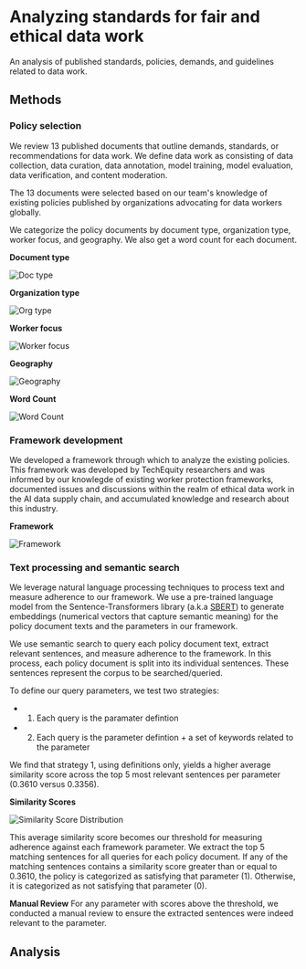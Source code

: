 # Analyzing standards for fair and ethical data work
An analysis of published standards, policies, demands, and guidelines related to data work.

## Methods

### Policy selection
We review 13 published documents that outline demands, standards, or recommendations for data work. We define data work as consisting of data collection, data curation, data annotation, model training, model evaluation, data verification, and content moderation.

The 13 documents were selected based on our team's knowledge of existing policies published by organizations advocating for data workers globally.

We categorize the policy documents by document type, organization type, worker focus, and geography. We also get a word count for each document.

**Document type**

![Doc type](./plots/policies_by_doc_type.png)

**Organization type**

![Org type](./plots/policies_by_org_type.png)

**Worker focus**

![Worker focus](./plots/policies_by_worker_focus.png)

**Geography**

![Geography](./plots/policies_by_geography.png)

**Word Count**

![Word Count](./plots/word_count_by_policy.png)

### Framework development
We developed a framework through which to analyze the existing policies. This framework was developed by TechEquity researchers and was informed by our knowlegde of existing worker protection frameworks, documented issues and discussions within the realm of ethical data work in the AI data supply chain, and accumulated knowledge and research about this industry.

**Framework**

![Framework](./plots/framework.png)

### Text processing and semantic search
We leverage natural language processing techniques to process text and measure adherence to our framework. We use a pre-trained language model from the Sentence-Transformers library (a.k.a [SBERT](https://sbert.net)) to generate embeddings (numerical vectors that capture semantic meaning) for the policy document texts and the parameters in our framework. 

We use semantic search to query each policy document text, extract relevant sentences, and measure adherence to the framework. In this process, each policy document is split into its individual sentences. These sentences represent the corpus to be searched/queried.

To define our query parameters, we test two strategies: 
- 1. Each query is the paramater defintion
- 2. Each query is the parameter defintion + a set of keywords related to the parameter

We find that strategy 1, using definitions only, yields a higher average similarity score across the top 5 most relevant sentences per parameter (0.3610 versus 0.3356). 

**Similarity Scores**

![Similarity Score Distribution](./plots/similarity_scores_distribution.png)

This average similarity score becomes our threshold for measuring adherence against each framework parameter. We extract the top 5 matching sentences for all queries for each policy document. If any of the matching sentences contains a similarity score greater than or equal to 0.3610, the policy is categorized as satisfying that parameter (1). Otherwise, it is categorized as not satisfying that parameter (0).

**Manual Review**
For any parameter with scores above the threshold, we conducted a manual review to ensure the extracted sentences were indeed relevant to the parameter. 

## Analysis



